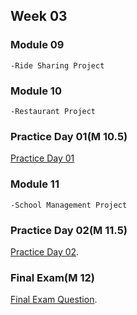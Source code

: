 ## Week 03

### Module 09
```
-Ride Sharing Project
```

### Module 10
```
-Restaurant Project
```

### Practice Day 01(M 10.5)
[Practice Day 01](https://docs.google.com/document/d/1nPue8hrDiU5Whf-R4AC47NbxKKxR8JSfjYt0cCv5uoE/edit.)


### Module 11
```
-School Management Project
```

### Practice Day 02(M 11.5)
[Practice Day 02](https://docs.google.com/document/d/1Kh1HLQpgfyVxxtZseScZhJeqwOENBOhZvFXCHNAA3g0/edit).


### Final Exam(M 12)
[Final Exam Question](https://docs.google.com/document/d/18d4vNCdXzqzUgvJxEbTXyA_KxhBucBJ2RwP0WRr8svs/edit).